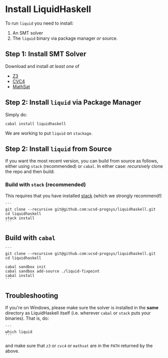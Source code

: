 # Install LiquidHaskell

To run `liquid` you need to install:

1. An SMT solver
2. The `liquid` binary via package manager *or* source.


## Step 1: Install SMT Solver

Download and install *at least one* of

+ [Z3](https://github.com/Z3Prover/z3)
+ [CVC4](http://cvc4.cs.nyu.edu/)
+ [MathSat](http://mathsat.fbk.eu/download.html)


## Step 2: Install `liquid` via Package Manager

Simply do:

   ```
   cabal install liquidhaskell
   ```

We are working to put `liquid` on `stackage`.

## Step 2: Install `liquid` from Source

If you want the most recent version, you can build from source as follows,
either using `stack` (recommended) or `cabal`. In either case: *recursively*
clone the repo and then build:

### Build with `stack` (recommended)

This requires that you have installed [stack][stack] (which we strongly recommend!)

    ```
    git clone --recursive git@github.com:ucsd-progsys/liquidhaskell.git
    cd liquidhaskell
    stack install
    ```

## Build with `cabal`

    ```
    git clone --recursive git@github.com:ucsd-progsys/liquidhaskell.git
    cd liquidhaskell

    cabal sandbox init
    cabal sandbox add-source ./liquid-fixpoint
    cabal install
    ```

## Troubleshooting

If you're on Windows, please make sure the solver is installed
in the **same** directory as LiquidHaskell itself (i.e. wherever
`cabal` or `stack` puts your binaries). That is, do:

    ```
    which liquid
    ```

and make sure that `z3` or `cvc4` or `mathsat` are in the `PATH`
returned by the above.


[stack]: https://github.com/commercialhaskell/stack/blob/master/doc/install_and_upgrade.md
